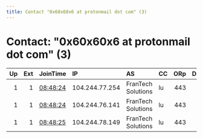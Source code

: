```yaml
---
title: Contact "0x60x60x6 at protonmail dot com" (3)
---
```


# Contact: "0x60x60x6 at protonmail dot com" (3)

|   Up |   Ext | JoinTime                                                                                            | IP             | AS                 | CC   |   ORp |   Dirp | OS    | Version   | Nickname   |   eFamMembers |
|-----:|------:|:----------------------------------------------------------------------------------------------------|:---------------|:-------------------|:-----|------:|-------:|:------|:----------|:-----------|--------------:|
|    1 |     1 | [08:48:24](https://metrics.torproject.org/rs.html#details/666F44734822A18E75A7E825C0EB40ED111C21B2) | 104.244.77.254 | FranTech Solutions | lu   |   443 |      0 | Linux | 0.4.4.6   | torex36    |             3 |
|    1 |     1 | [08:48:24](https://metrics.torproject.org/rs.html#details/907061B84977EDDC072BC011EF62BF65479AA97F) | 104.244.76.141 | FranTech Solutions | lu   |   443 |      0 | Linux | 0.4.4.6   | torex35    |             3 |
|    1 |     1 | [08:48:25](https://metrics.torproject.org/rs.html#details/CCB67AE1D12A43BA991A1B5F6D12327908BBA599) | 104.244.78.149 | FranTech Solutions | lu   |   443 |      0 | Linux | 0.4.4.6   | torex34    |             3 |
